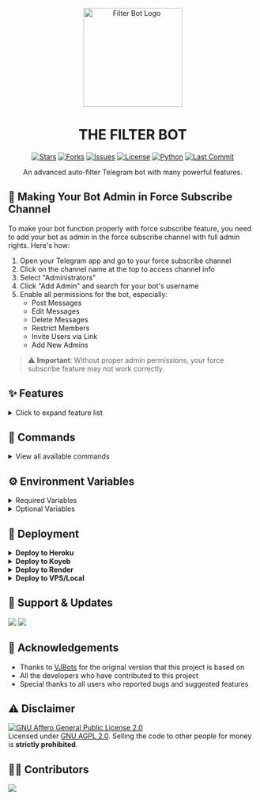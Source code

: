 <p align="center">
  <img src="https://upload.wikimedia.org/wikipedia/commons/9/98/SMP_May_2008-9a.jpg" alt="Filter Bot Logo" width="200">
</p>
<h1 align="center">
  THE FILTER BOT
</h1>

<p align="center">
  <a href="https://github.com/Testinfd/TheTimePasser/stargazers"><img src="https://img.shields.io/github/stars/Testinfd/TheTimePasser?style=flat-square&color=yellow" alt="Stars"></a>
  <a href="https://github.com/Testinfd/TheTimePasser/fork"><img src="https://img.shields.io/github/forks/Testinfd/TheTimePasser?style=flat-square&color=orange" alt="Forks"></a>
  <a href="https://github.com/Testinfd/TheTimePasser/issues"><img src="https://img.shields.io/github/issues/Testinfd/TheTimePasser?style=flat-square&color=green" alt="Issues"></a>
  <a href="https://github.com/Testinfd/TheTimePasser/blob/main/LICENSE"><img src="https://img.shields.io/github/license/Testinfd/TheTimePasser?style=flat-square&color=blue" alt="License"></a>
  <a href="https://www.python.org/"><img src="https://img.shields.io/badge/Python-3.9-blue.svg?style=flat-square&logo=python" alt="Python"></a>
  <a href="https://github.com/Testinfd/TheTimePasser/commits/main"><img src="https://img.shields.io/github/last-commit/Testinfd/TheTimePasser?style=flat-square&color=red" alt="Last Commit"></a>
</p>

<p align="center">
An advanced auto-filter Telegram bot with many powerful features.
</p>

## 🔰 Making Your Bot Admin in Force Subscribe Channel

To make your bot function properly with force subscribe feature, you need to add your bot as admin in the force subscribe channel with full admin rights. Here's how:

1. Open your Telegram app and go to your force subscribe channel
2. Click on the channel name at the top to access channel info
3. Select "Administrators"
4. Click "Add Admin" and search for your bot's username
5. Enable all permissions for the bot, especially:
   - Post Messages
   - Edit Messages
   - Delete Messages
   - Restrict Members
   - Invite Users via Link
   - Add New Admins

> ⚠️ **Important**: Without proper admin permissions, your force subscribe feature may not work correctly.

## ✨ Features

<details>
<summary>Click to expand feature list</summary>

- **Core Features**
  - ✅ Multiple Database Support
  - ✅ Auto-Filter for files
  - ✅ Manual Filter support
  - ✅ Powerful clone functionality
  - ✅ File indexing with skip options
  - ✅ Connection with multiple groups
  - ✅ Support for sending all matched results

- **Premium Features**
  - ✅ Premium plan support
  - ✅ Referral system for earning premium
  - ✅ Customizable premium benefits

- **Content Management**
  - ✅ Rename files with custom thumbnails
  - ✅ Custom file captions
  - ✅ Streaming feature with multiple player support
  - ✅ Batch file link generation
  - ✅ Telegraph link generation
  - ✅ Language, season, quality, episode filters

- **Channel & Group Management**
  - ✅ Custom force subscribe
  - ✅ Auto-approve new members
  - ✅ Request-to-join with auto file send
  - ✅ Global and group-specific filters

- **Additional Tools**
  - ✅ AI spell check for searches
  - ✅ URL shortener integration
  - ✅ Token verification system
  - ✅ PM search functionality
  - ✅ Custom tutorial buttons
  - ✅ Bot PM auto-delete
  - ✅ IMDB integration with custom templates

- **Admin Controls**
  - ✅ Detailed logs and statistics
  - ✅ User management (ban/unban)
  - ✅ Broadcast messages to users and groups
  - ✅ Fine-grained control over all features

</details>

## 🤖 Commands

<details>
<summary>View all available commands</summary>

### User Commands
- `/start` - Start the bot
- `/help` - Get help and command information
- `/plan` - Check premium plan details
- `/myplan` - View your current plan status
- `/search` - Search for files from various sources
- `/imdb` - Fetch info from IMDB
- `/info` - Get user information
- `/id` - Get Telegram IDs
- `/connect` - Connect to PM for file search
- `/batch` - Create link for multiple posts
- `/link` - Create link for a single post
- `/font` - Convert text to stylish fonts
- `/telegraph` - Generate telegraph link for files under 5MB
- `/stream` - Generate streaming and download links

### Filter Commands
- `/filter` - Add manual filters
- `/filters` - View all filters
- `/del` - Delete a filter
- `/delall` - Delete all filters
- `/gfilter` - Add global filters
- `/gfilters` - View all global filters
- `/delg` - Delete a global filter
- `/delallg` - Delete all global filters

### Admin Commands
- `/logs` - Get recent error logs
- `/stats` - Check database file statistics
- `/index` - Index files from your channel
- `/setskip` - Set number of messages to skip during indexing
- `/deleteall` - Delete all indexed files
- `/delete` - Delete specific files from index
- `/users` - Get list of bot users
- `/chats` - Get list of connected chats
- `/broadcast` - Broadcast message to all users
- `/grp_broadcast` - Broadcast to all connected groups
- `/restart` - Restart the bot
- `/leave` - Make bot leave a chat
- `/disable` - Disable a chat
- `/enable` - Re-enable a chat
- `/ban` - Ban a user
- `/unban` - Unban a user
- `/clone` - Create your own clone bot

### Shortlink Commands
- `/shortlink` - Set URL shortener for your group
- `/setshortlinkon` - Enable shortlink in your group
- `/setshortlinkoff` - Disable shortlink in your group
- `/shortlink_info` - Check shortlink details
- `/set_tutorial` - Set tutorial link for shortener
- `/remove_tutorial` - Remove tutorial link

### Rename Commands
- `/rename` - Rename files
- `/set_caption` - Add caption for renamed files
- `/see_caption` - View your saved caption
- `/del_caption` - Delete your saved caption
- `/set_thumb` - Set thumbnail for renamed files
- `/view_thumb` - View your saved thumbnail
- `/del_thumb` - Delete your saved thumbnail

### Force Subscribe Commands
- `/fsub` - Add force subscribe channel
- `/nofsub` - Remove force subscribe

### Premium Commands
- `/add_premium` - Add user to premium list (admin only)
- `/remove_premium` - Remove user from premium list (admin only)

### Maintenance Commands
- `/deletefiles` - Delete PreDVD and CamRip files
- `/connections` - View all connected groups
- `/settings` - Open settings menu
- `/channel` - Get list of connected channels
- `/set_template` - Set custom IMDB template
- `/purgerequests` - Delete all join requests from database
- `/totalrequests` - Get total number of join requests

</details>

## ⚙️ Environment Variables

<details>
<summary>Required Variables</summary>

- `BOT_TOKEN`: Your Telegram Bot Token from [BotFather](https://telegram.dog/BotFather)
- `API_ID`: Your API ID from [my.telegram.org](https://my.telegram.org/apps)
- `API_HASH`: Your API Hash from [my.telegram.org](https://my.telegram.org/apps)
- `CHANNELS`: Channel or group username/ID for file indexing (space-separated for multiple)
- `ADMINS`: Username or ID of admins (space-separated for multiple)
- `DATABASE_URI`: [MongoDB](https://www.mongodb.com) connection URI
- `LOG_CHANNEL`: Channel ID for logging bot activities

</details>

<details>
<summary>Optional Variables</summary>

- `PICS`: URLs of photos for start message (space-separated)
- `AUTH_USERS`: Additional authorized users (space-separated IDs)
- `AUTH_CHANNEL`: Force subscribe channel ID
- `CUSTOM_FILE_CAPTION`: Custom caption for files
- `IMDB_TEMPLATE`: Custom template for IMDB results
- `SPELL_CHECK_REPLY`: Enable/disable spell check (True/False)
- `SHORTLINK_URL`: URL Shortener domain
- `SHORTLINK_API`: URL Shortener API key
- `MULTIPLE_DATABASE`: Enable multiple database support (True/False)
- `PREMIUM_AND_REFERAL_MODE`: Enable premium and referral system (True/False)
- `VERIFY`: Enable verification system (True/False)
- `STREAM_MODE`: Enable streaming feature (True/False)
- `RENAME_MODE`: Enable rename feature (True/False)
- `AUTO_APPROVE_MODE`: Enable auto-approve for join requests (True/False)

</details>

## 🚀 Deployment

<details>
<summary><b>Deploy to Heroku</b></summary>

1. Fork this repository
2. Go to your forked repository settings -> secrets
3. Create the required secrets mentioned in environment variables
4. Go to Heroku and create a new app
5. Connect your GitHub repository to Heroku
6. Deploy with the Procfile

</details>

<details>
<summary><b>Deploy to Koyeb</b></summary>

The fastest way to deploy the application is to click the Deploy to Koyeb button below:

[![Deploy to Koyeb](https://www.koyeb.com/static/images/deploy/button.svg)](https://app.koyeb.com/deploy?type=git&repository=github.com/Testinfd/TheTimePasser&branch=main&name=TheTimePasser)

</details>

<details>
<summary><b>Deploy to Render</b></summary>

**Use these commands:**

- Build Command: `pip3 install -U -r requirements.txt`
- Start Command: `python3 bot.py`

Go to https://uptimerobot.com/ and add a monitor to keep your bot alive.

**Click the button below to deploy to Render:**

[![Deploy to Render](https://render.com/images/deploy-to-render-button.svg)](https://render.com/deploy?repo=https://github.com/Testinfd/TheTimePasser)

</details>

<details>
<summary><b>Deploy to VPS/Local</b></summary>

```bash
# Clone the repository
git clone https://github.com/Testinfd/TheTimePasser

# Change directory
cd TheTimePasser

# Install requirements
pip3 install -U -r requirements.txt

# Edit info.py with your values
nano info.py

# Run the bot
python3 bot.py
```

</details>

## 🌟 Support & Updates

<a href="https://telegram.dog/support_group"><img src="https://img.shields.io/badge/Join-Support%20Group-blue.svg?style=for-the-badge&logo=Telegram"></a> <a href="https://telegram.dog/update_channel"><img src="https://img.shields.io/badge/Join-Update%20Channel-blue.svg?style=for-the-badge&logo=Telegram"></a>

## 🙏 Acknowledgements

- Thanks to [VJBots](https://github.com/VJBots/VJ-FILTER-BOT) for the original version that this project is based on
- All the developers who have contributed to this project
- Special thanks to all users who reported bugs and suggested features

## ⚠️ Disclaimer

[![GNU Affero General Public License 2.0](https://www.gnu.org/graphics/agplv3-155x51.png)](https://www.gnu.org/licenses/agpl-3.0.en.html#header)    
Licensed under [GNU AGPL 2.0](https://github.com/Testinfd/TheTimePasser/blob/main/LICENSE).
Selling the code to other people for money is **strictly prohibited**.

## 👨‍💻 Contributors

<a href="https://github.com/Testinfd/TheTimePasser/graphs/contributors">
  <img src="https://contrib.rocks/image?repo=Testinfd/TheTimePasser" />
</a>
